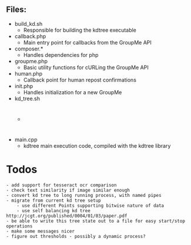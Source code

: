 Files:
------
- build_kd.sh
	- Responsible for building the kdtree executable
- callback.php
	- Main entry point for callbacks from the GroupMe API
- composer.*
	- Handles dependencies for php
- groupme.php
	- Basic utility functions for cURLing the GroupMe API
- human.php
	- Callback point for human repost confirmations
- init.php
	- Handles initialization for a new GroupMe
- kd_tree.sh
	- #
- main.cpp
	- kdtree main execution code, compiled with the kdtree library
 
 Todos
 ====
 	- add support for tesseract ocr comparison
	- check text similarity if image similar enough
	- convert kd tree to long running process, with named pipes
	- migrate from current kd tree setup
		- use different Points supporting bitwise nature of data
		- use self balancing kd tree http://jcgt.org/published/0004/01/03/paper.pdf
    - be able to write this tree state out to a file for easy start/stop operations
 	- make some messages nicer
	- figure out thresholds - possibly a dynamic process?
